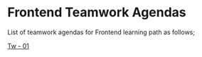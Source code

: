 # Frontend Teamwork Agendas

List of teamwork agendas for Frontend learning path as follows;

[Tw - 01](./M2-TW-01.pdf)



